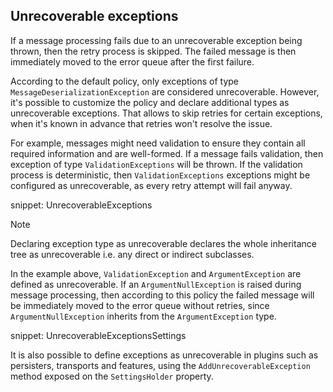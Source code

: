 ## Unrecoverable exceptions

If a message processing fails due to an unrecoverable exception being thrown, then the retry process is skipped. The failed message is then immediately moved to the error queue after the first failure.

According to the default policy, only exceptions of type `MessageDeserializationException` are considered unrecoverable. However, it's possible to customize the policy and declare additional types as unrecoverable exceptions. That allows to skip retries for certain exceptions, when it's known in advance that retries won't resolve the issue.

For example, messages might need validation to ensure they contain all required information and are well-formed. If a message fails validation, then exception of type `ValidationExceptions` will be thrown. If the validation process is deterministic, then `ValidationExceptions` exceptions might be configured as unrecoverable, as every retry attempt will fail anyway.

snippet: UnrecoverableExceptions

> [!NOTE]
> Declaring exception type as unrecoverable declares the whole inheritance tree as unrecoverable i.e. any direct or indirect subclasses.

In the example above, `ValidationException` and `ArgumentException` are defined as unrecoverable. If an `ArgumentNullException` is raised during message processing, then according to this policy the failed message will be immediately moved to the error queue without retries, since `ArgumentNullException` inherits from the `ArgumentException` type.

snippet: UnrecoverableExceptionsSettings

It is also possible to define exceptions as unrecoverable in plugins such as persisters, transports and features, using the `AddUnrecoverableException` method exposed on the `SettingsHolder` property.
